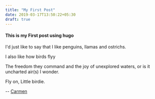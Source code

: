 ```yaml
---
title: "My First Post"
date: 2019-03-17T13:50:22+05:30
draft: true
---
```


#### This is my First post using hugo

I'd just like to say that I like penguins, llamas and ostrichs.

I also like how birds flyy

The freedom they command and the joy of unexplored waters, or is it uncharted air(s) I wonder.

Fly on, Little birdie.

-- [Carmen](https://www.youtube.com/watch?v=UKftOH54iNU)